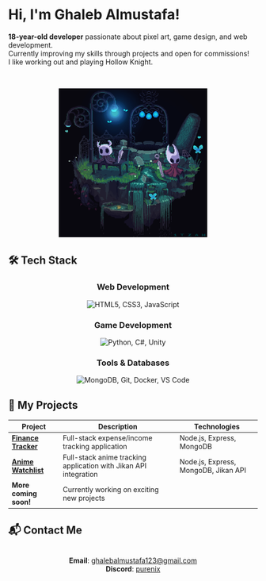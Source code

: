 # Hi, I'm Ghaleb Almustafa!

**18-year-old developer** passionate about pixel art, game design, and web development.  
Currently improving my skills through projects and open for commissions!  
I like working out and playing Hollow Knight.

<br>
<p align="center">
  <img src="/assets/HKandH.gif" width="300" alt="Hollow Knight pixel art">
</p>

## 🛠️ Tech Stack

<div align="center">
  
### Web Development
<img src="https://skillicons.dev/icons?i=html,css,js" title="HTML5, CSS3, JavaScript" />

### Game Development

<img src="https://skillicons.dev/icons?i=python,cs,unity" title="Python, C#, Unity" />

### Tools & Databases

<img src="https://skillicons.dev/icons?i=mongodb,git,docker,vscode" title="MongoDB, Git, Docker, VS Code" />
  
</div>

## 🚀 My Projects

<div align="center">

| Project                                                                | Description                                                      | Technologies                         |
| ---------------------------------------------------------------------- | ---------------------------------------------------------------- | ------------------------------------ |
| **[Finance Tracker](https://github.com/ShuraNix/Finance-tracker-app)** | Full-stack expense/income tracking application                   | Node.js, Express, MongoDB            |
| **[Anime Watchlist](https://github.com/ShuraNix/anime-watchlist)**     | Full-stack anime tracking application with Jikan API integration | Node.js, Express, MongoDB, Jikan API |
| **More coming soon!**                                                  | Currently working on exciting new projects                       |                                      |

</div>

## 📬 Contact Me

<div align="center" style="display: flex; flex-direction: column; gap: 10px; align-items: center;">

**Email**: [ghalebalmustafa123@gmail.com](mailto:ghalebalmustafa123@gmail.com)  
**Discord**: [purenix](https://discordapp.com/users/purenix)

</div>
